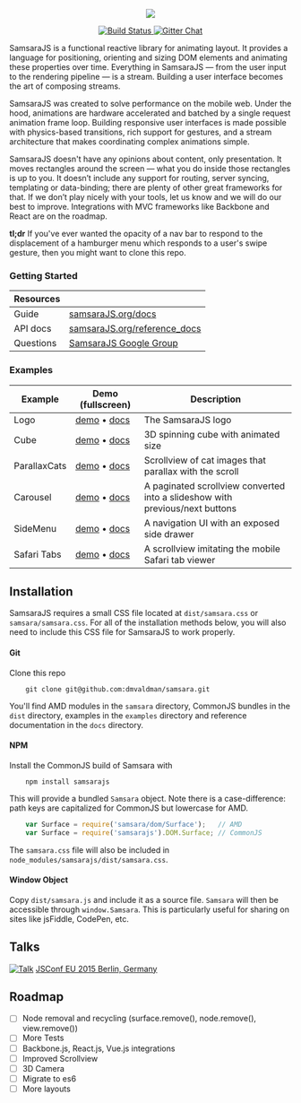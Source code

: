 <p align="center"><img src="http://i.imgur.com/VOiEqxD.png"></p>

<p align="center">
  <a href="https://travis-ci.org/dmvaldman/samsara">
    <img src="https://travis-ci.org/dmvaldman/samsara.svg?branch=master" alt="Build Status">
  </a>
  <a href="https://gitter.im/dmvaldman/samsara">
    <img src="https://badges.gitter.im/dmvaldman/samsara.svg" alt="Gitter Chat">
  </a>
</p>

SamsaraJS is a functional reactive library for animating layout. It provides a language for positioning,
orienting and sizing DOM elements and animating these properties over time. Everything in SamsaraJS — from 
the user input to the rendering pipeline — is a stream. Building a user interface becomes the art of composing streams.

SamsaraJS was created to solve performance on the mobile web. Under the hood, animations are hardware accelerated 
and batched by a single request animation frame loop. Building responsive user interfaces
is made possible with physics-based transitions, rich support for gestures, and a stream architecture that 
makes coordinating complex animations simple.

SamsaraJS doesn't have any opinions about content, only presentation. It moves rectangles around the screen — 
what you do inside those rectangles is up to you. It doesn’t include any support for routing, server syncing, 
templating or data-binding; there are plenty of other great frameworks for that. If we don’t play nicely with your tools, 
let us know and we will do our best to improve. Integrations with MVC frameworks like Backbone and React are on the roadmap.

**tl;dr** If you've ever wanted the opacity of a nav bar to respond to the displacement of a hamburger menu which
responds to a user's swipe gesture, then you might want to clone this repo.

### Getting Started

| Resources      |               |
| -------------- | ------------- |
| Guide          | [samsaraJS.org/docs](http://www.samsaraJS.org/docs)  |
| API docs       | [samsaraJS.org/reference_docs](http://www.samsaraJS.org/reference_docs)  |
| Questions      | [SamsaraJS Google Group](https://groups.google.com/forum/#!forum/samsarajs) |

### Examples

| Example  | Demo (fullscreen) | Description |
| -------- | ----------------- | ----------- |
| Logo | [demo](http://samsarajs.org/demos/Logo/index.html) • [docs](http://samsarajs.org/demos/Logo/docs/main.html) | The SamsaraJS logo |
| Cube | [demo](http://samsarajs.org/demos/Cube/index.html) • [docs](http://samsarajs.org/demos/Cube/docs/main.html) | 3D spinning cube with animated size |
| ParallaxCats | [demo](http://samsarajs.org/demos/ParallaxCats/index.html) • [docs](http://samsarajs.org/ParallaxCats/Logo/docs/main.html/index.html) | Scrollview of cat images that parallax with the scroll |
| Carousel | [demo](http://samsarajs.org/demos/Carousel/index.html) • [docs](http://samsarajs.org/demos/Carousel/docs/main.html) | A paginated scrollview converted into a slideshow with previous/next buttons |
| SideMenu | [demo](http://samsarajs.org/demos/SideMenu/index.html) • [docs](http://samsarajs.org/demos/SideMenu/docs/main.html) | A navigation UI with an exposed side drawer |
| Safari Tabs | [demo](http://samsarajs.org/demos/SafariTabs/index.html) • [docs](http://samsarajs.org/demos/SafariTabs/docs/main.html) | A scrollview imitating the mobile Safari tab viewer |

## Installation

SamsaraJS requires a small CSS file located at `dist/samsara.css` or `samsara/samsara.css`. For all of the installation methods
below, you will also need to include this CSS file for SamsaraJS to work properly.

#### Git

Clone this repo

```
	git clone git@github.com:dmvaldman/samsara.git
```

You'll find AMD modules in the `samsara` directory, CommonJS bundles in the `dist` directory, examples in the 
`examples` directory and reference documentation in the `docs` directory.

#### NPM

Install the CommonJS build of Samsara with

```
	npm install samsarajs
```

This will provide a bundled `Samsara` object. Note there is a case-difference: path keys are
capitalized for CommonJS but lowercase for AMD.

```js
	var Surface = require('samsara/dom/Surface');   // AMD
	var Surface = require('samsarajs').DOM.Surface; // CommonJS
```

The `samsara.css` file will also be included in `node_modules/samsarajs/dist/samsara.css`.

#### Window Object

Copy `dist/samsara.js` and include it as a source file. `Samsara` will then be accessible
through `window.Samsara`. This is particularly useful for sharing on sites like jsFiddle, CodePen, etc.

## Talks
[![Talk](http://i.imgur.com/tGbmVk4.png)](https://www.youtube.com/watch?v=biJXpv-6XVY)
[JSConf EU 2015 Berlin, Germany](https://www.youtube.com/watch?v=biJXpv-6XVY)

## Roadmap
- [ ] Node removal and recycling (surface.remove(), node.remove(), view.remove())
- [ ] More Tests
- [ ] Backbone.js, React.js, Vue.js integrations
- [ ] Improved Scrollview
- [ ] 3D Camera
- [ ] Migrate to es6
- [ ] More layouts
